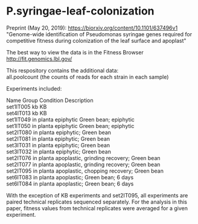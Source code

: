 # P.syringae-leaf-colonization

Preprint (May 20, 2019):
https://biorxiv.org/content/10.1101/637496v1  
"Genome-wide identification of Pseudomonas syringae genes required for competitive fitness during colonization of the leaf surface and apoplast"  

The best way to view the data is in the Fitness Browser  
http://fit.genomics.lbl.gov/

This respository contains the additional data:  
all.poolcount (the counts of reads for each strain in each sample)

Experiments included:

Name	Group	Condition	Description  
set1IT005	kb		KB  
set4IT013	kb		KB  
set1IT049	in planta	epiphytic	Green bean; epiphytic  
set1IT050	in planta	epiphytic	Green bean; epiphytic  
set2IT080	in planta		epiphytic; Green bean  
set2IT081	in planta		epiphytic; Green bean  
set3IT031	in planta		epiphytic; Green bean  
set3IT032	in planta		epiphytic; Green bean  
set2IT076	in planta		apoplastic, grinding recovery; Green bean  
set2IT077	in planta		apoplastic, grinding recovery; Green bean  
set2IT095	in planta		apoplastic, chopping recovery; Green bean  
set6IT083	in planta		apoplastic; Green bean; 6 days  
set6IT084	in planta		apoplastic; Green bean; 6 days  


With the exception of KB experiments and set2IT095, all experiments are paired technical replicates sequenced separately.
For the analysis in this paper, fitness values from technical replicates were averaged for a given experiment. 
